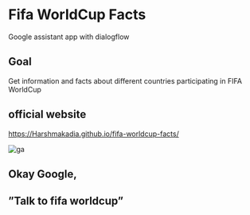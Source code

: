 # Fifa WorldCup Facts
Google assistant app with dialogflow

## Goal
Get information and facts about different countries participating in FIFA WorldCup

## official website
https://Harshmakadia.github.io/fifa-worldcup-facts/

![ga](https://github.com/Harshmakadia.github.io/fifa-worldcup-facts/blob/master/images/rainbow.png)
## Okay Google, 
## ”Talk to fifa worldcup”